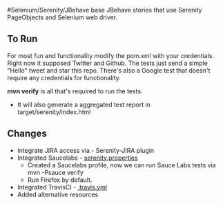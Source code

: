 #Selenium/Serenity/JBehave base
JBehave stories that use Serenity PageObjects and Selenium web driver.

## To Run
For most fun and functionality modify the pom.xml with your credentials. Right now it supposed Twitter and Github.
The tests just send a simple "Hello" tweet and star this repo. There's also a Google test that doesn't require
any credentials for functionality. 

__mvn verify__  is all that's required to run the tests.  
* It will also generate a aggregated test report in target/serenity/index.html

## Changes
+ Integrate JIRA access via - Serenity-JIRA plugin
+ Integrated Saucelabs - [serenity.properties](https://github.com/marek5050/selenium-serenity-jbehave-base/blob/master/serenity.properties)  
    + Created a Saucelabs profile, now we can run Sauce Labs tests via mvn -Psauce verify
    + Run Firefox by default.
+ Integrated TravisCI - [.travis.yml](https://github.com/marek5050/selenium-serenity-jbehave-base/blob/master/.travis.yml)
+ Added alternative resources 
